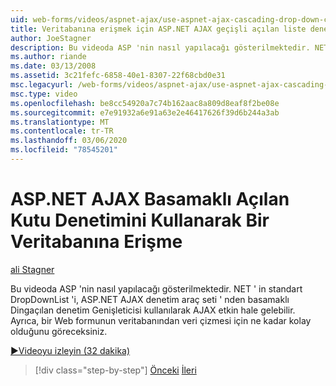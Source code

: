 ```yaml
---
uid: web-forms/videos/aspnet-ajax/use-aspnet-ajax-cascading-drop-down-control-to-access-a-database
title: Veritabanına erişmek için ASP.NET AJAX geçişli açılan liste denetimini kullanma | Microsoft Docs
author: JoeStagner
description: Bu videoda ASP 'nin nasıl yapılacağı gösterilmektedir. NET ' in standart DropDownList 'i, ASP.NET AJAX Contro... ' dan basamaklı Dingdropdown denetim Genişleticisi kullanılarak AJAX etkin hale gelebilir.
ms.author: riande
ms.date: 03/13/2008
ms.assetid: 3c21fefc-6858-40e1-8307-22f68cbd0e31
msc.legacyurl: /web-forms/videos/aspnet-ajax/use-aspnet-ajax-cascading-drop-down-control-to-access-a-database
msc.type: video
ms.openlocfilehash: be8cc54920a7c74b162aac8a809d8eaf8f2be08e
ms.sourcegitcommit: e7e91932a6e91a63e2e46417626f39d6b244a3ab
ms.translationtype: MT
ms.contentlocale: tr-TR
ms.lasthandoff: 03/06/2020
ms.locfileid: "78545201"
---
```

# <a name="use-aspnet-ajax-cascading-drop-down-control-to-access-a-database"></a>ASP.NET AJAX Basamaklı Açılan Kutu Denetimini Kullanarak Bir Veritabanına Erişme

[ali Stagner](https://github.com/JoeStagner)

Bu videoda ASP 'nin nasıl yapılacağı gösterilmektedir. NET ' in standart DropDownList 'i, ASP.NET AJAX denetim araç seti ' nden basamaklı Dingaçılan denetim Genişleticisi kullanılarak AJAX etkin hale gelebilir. Ayrıca, bir Web formunun veritabanından veri çizmesi için ne kadar kolay olduğunu göreceksiniz.

[&#9654;Videoyu izleyin (32 dakika)](https://channel9.msdn.com/Blogs/ASP-NET-Site-Videos/use-aspnet-ajax-cascading-drop-down-control-to-access-a-database)

> [!div class="step-by-step"]
> [Önceki](two-simple-techniques-for-triggering-updates-to-update-panels.md)
> [İleri](implement-infinite-data-patterns-in-ajax.md)

